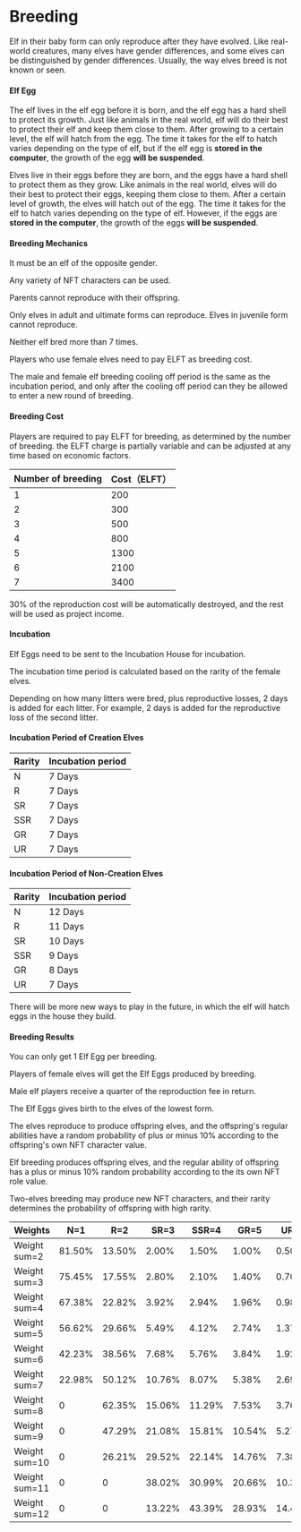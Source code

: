 # Breeding

Elf in their baby form can only reproduce after they have evolved. Like real-world creatures, many elves have gender differences, and some elves can be distinguished by gender differences. Usually, the way elves breed is not known or seen.

#### Elf Egg

The elf lives in the elf egg before it is born, and the elf egg has a hard shell to protect its growth. Just like animals in the real world, elf will do their best to protect their elf and keep them close to them. After growing to a certain level, the elf will hatch from the egg. The time it takes for the elf to hatch varies depending on the type of elf, but if the elf egg is **stored in the computer**, the growth of the egg **will be suspended**.

Elves live in their eggs before they are born, and the eggs have a hard shell to protect them as they grow. Like animals in the real world, elves will do their best to protect their eggs, keeping them close to them. After a certain level of growth, the elves will hatch out of the egg. The time it takes for the elf to hatch varies depending on the type of elf. However, if the eggs are **stored in the computer**, the growth of the eggs **will be suspended**.

#### Breeding Mechanics

It must be an elf of the opposite gender.

Any variety of NFT characters can be used.

Parents cannot reproduce with their offspring.

Only elves in adult and ultimate forms can reproduce. Elves in juvenile form cannot reproduce.

Neither elf bred more than 7 times.

Players who use female elves need to pay ELFT as breeding cost.

The male and female elf breeding cooling off period is the same as the incubation period, and only after the cooling off period can they be allowed to enter a new round of breeding.

#### Breeding Cost

Players are required to pay ELFT for breeding, as determined by the number of breeding. the ELFT charge is partially variable and can be adjusted at any time based on economic factors.

| Number of breeding | Cost（ELFT） |
| ------------------ | ---------- |
| 1                  | 200        |
| 2                  | 300        |
| 3                  | 500        |
| 4                  | 800        |
| 5                  | 1300       |
| 6                  | 2100       |
| 7                  | 3400       |

30% of the reproduction cost will be automatically destroyed, and the rest will be used as project income.

#### Incubation

Elf Eggs need to be sent to the Incubation House for incubation.

The incubation time period is calculated based on the rarity of the female elves.

Depending on how many litters were bred, plus reproductive losses, 2 days is added for each litter. For example, 2 days is added for the reproductive loss of the second litter.

#### **Incubation Period of Creation Elves**

| Rarity | Incubation period |
| ------ | ----------------- |
| N      | 7 Days            |
| R      | 7 Days            |
| SR     | 7 Days            |
| SSR    | 7 Days            |
| GR     | 7 Days            |
| UR     | 7 Days            |

#### **Incubation Period of Non-Creation Elves**

| Rarity | Incubation period |
| ------ | ----------------- |
| N      | 12 Days           |
| R      | 11 Days           |
| SR     | 10 Days           |
| SSR    | 9 Days            |
| GR     | 8 Days            |
| UR     | 7 Days            |

There will be more new ways to play in the future, in which the elf will hatch eggs in the house they build.

#### **Breeding Results**

You can only get 1 Elf Egg per breeding.

Players of female elves will get the Elf Eggs produced by breeding.

Male elf players receive a quarter of the reproduction fee in return.

The Elf Eggs gives birth to the elves of the lowest form.

The elves reproduce to produce offspring elves, and the offspring's regular abilities have a random probability of plus or minus 10% according to the offspring's own NFT character value.

Elf breeding produces offspring elves, and the regular ability of offspring has a plus or minus 10% random probability according to the its own NFT role value.

Two-elves breeding may produce new NFT characters, and their rarity determines the probability of offspring with high rarity.

| Weights       | N=1    | R=2    | SR=3   | SSR=4  | GR=5   | UR=6   |
| ------------- | ------ | ------ | ------ | ------ | ------ | ------ |
| Weight sum=2  | 81.50% | 13.50% | 2.00%  | 1.50%  | 1.00%  | 0.50%  |
| Weight sum=3  | 75.45% | 17.55% | 2.80%  | 2.10%  | 1.40%  | 0.70%  |
| Weight sum=4  | 67.38% | 22.82% | 3.92%  | 2.94%  | 1.96%  | 0.98%  |
| Weight sum=5  | 56.62% | 29.66% | 5.49%  | 4.12%  | 2.74%  | 1.37%  |
| Weight sum=6  | 42.23% | 38.56% | 7.68%  | 5.76%  | 3.84%  | 1.92%  |
| Weight sum=7  | 22.98% | 50.12% | 10.76% | 8.07%  | 5.38%  | 2.69%  |
| Weight sum=8  | 0      | 62.35% | 15.06% | 11.29% | 7.53%  | 3.76%  |
| Weight sum=9  | 0      | 47.29% | 21.08% | 15.81% | 10.54% | 5.27%  |
| Weight sum=10 | 0      | 26.21% | 29.52% | 22.14% | 14.76% | 7.38%  |
| Weight sum=11 | 0      | 0      | 38.02% | 30.99% | 20.66% | 10.33% |
| Weight sum=12 | 0      | 0      | 13.22% | 43.39% | 28.93% | 14.46% |
